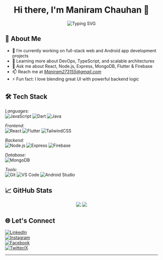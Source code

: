 <h1 align="center">Hi there, I'm Maniram Chauhan 👋</h1>

<p align="center">
  <img src="https://readme-typing-svg.demolab.com?font=Fira+Code&pause=1000&color=36BCF7&center=true&vCenter=true&width=435&lines=Web+%26+App+Developer;Building+Modern+Web+%26+Mobile+Apps;Always+Learning+%26+Improving" alt="Typing SVG" />
</p>

## 🚀 About Me

- 🔭 I’m currently working on full-stack web and Android app development projects
- 🌱 Learning more about DevOps, TypeScript, and scalable architectures
- 💬 Ask me about React, Node.js, Express, MongoDB, Flutter & Firebase
- 📫 Reach me at *Maniram273155@gmail.com*
- ⚡ Fun fact: I love blending great UI with powerful backend logic

## 🛠 Tech Stack

*Languages:*  
![JavaScript](https://img.shields.io/badge/JavaScript-F7DF1E?style=flat&logo=javascript&logoColor=black)
![Dart](https://img.shields.io/badge/Dart-0175C2?style=flat&logo=dart&logoColor=white)
![Java](https://img.shields.io/badge/Java-ED8B00?style=flat&logo=java&logoColor=white)

*Frontend:*  
![React](https://img.shields.io/badge/React-20232A?style=flat&logo=react&logoColor=61DAFB)
![Flutter](https://img.shields.io/badge/Flutter-02569B?style=flat&logo=flutter&logoColor=white)
![TailwindCSS](https://img.shields.io/badge/TailwindCSS-38B2AC?style=flat&logo=tailwind-css&logoColor=white)

*Backend:*  
![Node.js](https://img.shields.io/badge/Node.js-339933?style=flat&logo=node.js&logoColor=white)
![Express](https://img.shields.io/badge/Express.js-000000?style=flat&logo=express&logoColor=white)
![Firebase](https://img.shields.io/badge/Firebase-FFCA28?style=flat&logo=firebase&logoColor=black)

*Database:*  
![MongoDB](https://img.shields.io/badge/MongoDB-4EA94B?style=flat&logo=mongodb&logoColor=white)

*Tools:*  
![Git](https://img.shields.io/badge/Git-F05032?style=flat&logo=git&logoColor=white)
![VS Code](https://img.shields.io/badge/VS%20Code-007ACC?style=flat&logo=visual-studio-code&logoColor=white)
![Android Studio](https://img.shields.io/badge/Android%20Studio-3DDC84?style=flat&logo=android-studio&logoColor=white)

## 📈 GitHub Stats

<p align="center">
  <img src="https://github-readme-stats.vercel.app/api?username=maniramrajputt&show_icons=true&theme=radical" />
  <img src="https://github-readme-streak-stats.herokuapp.com/?user=maniramrajputt&theme=radical" />
</p>

## 🌐 Let's Connect

[![LinkedIn](https://img.shields.io/badge/LinkedIn-0A66C2?style=flat&logo=linkedin&logoColor=white)](https://www.linkedin.com/in/𝐌𝐀𝐍𝐈𝐑𝐀𝐌-𝐑𝐀𝐉𝐏𝐔𝐓-961b42294)  
[![Instagram](https://img.shields.io/badge/Instagram-E4405F?style=flat&logo=instagram&logoColor=white)](https://www.instagram.com/maniramrajputtt)  
[![Facebook](https://img.shields.io/badge/Facebook-1877F2?style=flat&logo=facebook&logoColor=white)](https://www.facebook.com/share/19NUJvQAAt/)  
[![Twitter/X](https://img.shields.io/badge/X-000000?style=flat&logo=twitter&logoColor=white)](https://x.com/ManiramRajput4)

---
